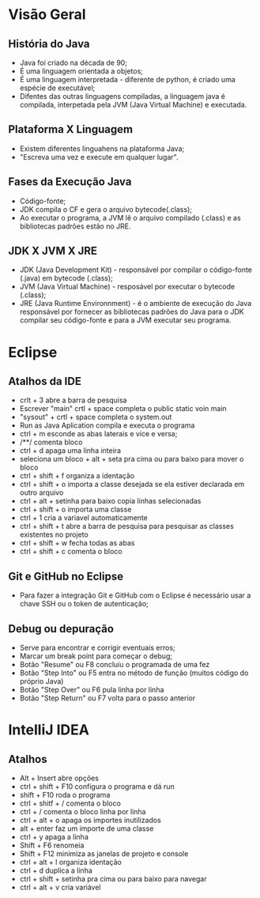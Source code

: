# Visão Geral
## História do Java
* Java foi criado na década de 90;
* É uma linguagem orientada a objetos;
* É uma linguagem interpretada - diferente de python, é criado uma espécie de executável;
* Difentes das outras linguagens compiladas, a linguagem java é compilada, interpetada pela JVM (Java Virtual Machine) e executada.

## Plataforma X Linguagem
* Existem diferentes linguahens na plataforma Java;
* "Escreva uma vez e execute em qualquer lugar".

## Fases da Execução Java
* Código-fonte;
* JDK compila o CF e gera  o arquivo bytecode(.class);
* Ao executar o programa, a JVM lê o arquivo compilado (.class) e as bibliotecas padrões estão no JRE.

## JDK X JVM X JRE
* JDK (Java Development Kit) - responsável por compilar o código-fonte (.java) em bytecode (.class);
* JVM (Java Virtual Machine) - resposável  por executar o bytecode (.class);
* JRE (Java Runtime Environnment) - é o ambiente de execução do Java responsável por fornecer as bibliotecas padrões do Java para o JDK compilar seu código-fonte e para a JVM executar seu programa.

# Eclipse
## Atalhos da IDE
* crlt + 3 abre a barra de pesquisa
* Escrever "main" crtl + space completa o public static voin main
* "sysout" + crtl + space completa o system.out
* Run as Java Aplication compila e executa o programa
* ctrl + m esconde as abas laterais e vice e versa;
* /**/ comenta bloco
* ctrl + d apaga uma linha inteira
* seleciona um bloco + alt + seta pra cima ou para baixo para mover o bloco
* ctrl + shift + f organiza a identação
* ctrl + shift + o importa a classe desejada se ela estiver declarada em outro arquivo
* ctrl + alt + setinha para baixo copia linhas selecionadas 
* ctrl + shift + o importa uma classe
* ctrl + 1 cria a variavel automaticamente
* ctrl + shift + t abre a barra de pesquisa para pesquisar as classes existentes no projeto
* ctrl + shift + w fecha todas as abas
* ctrl + shift + c comenta o bloco

## Git e GitHub no Eclipse
* Para fazer a integração Git e GitHub com o Eclipse é necessário usar a chave SSH ou o token de autenticação;

## Debug ou depuração
* Serve para encontrar e corrigir eventuais erros;
* Marcar um break point para começar o debug;
* Botão "Resume" ou F8 concluiu o programada de uma fez
* Botão "Step Into" ou F5 entra no método de função (muitos código do próprio Java)
* Botão "Step Over" ou F6 pula linha por linha
* Botão "Step Return" ou F7 volta para o passo anterior

# IntelliJ IDEA
## Atalhos
* Alt + Insert abre opções
* ctrl + shift + F10 configura o programa e dá run
* shift + F10 roda o programa
* ctrl + shitf + / comenta o bloco
* ctrl + / comenta o bloco linha por linha
* ctrl + alt + o apaga os importes inutilizados
* alt + enter faz um importe de uma classe
* ctrl + y apaga a linha
* Shift + F6 renomeia 
* Shift + F12 minimiza as janelas de projeto e console
* ctrl + alt + l organiza identação
* ctrl + d duplica a linha
* ctrl + shift + setinha pra cima ou para baixo para navegar
* ctrl + alt + v cria variável